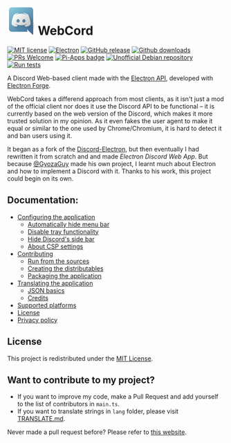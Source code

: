 <!--
				WebCord – README.md (Markdown + HTML)
-->
<h1><a href='https://discord.com'><img src='../icons/app.png' width='64px'></a> WebCord </h1>

[![MIT license](https://img.shields.io/badge/License-MIT-C23939.svg)](COPYING)
[![Electron](https://img.shields.io/badge/Made%20with-Electron-486F8F.svg)](https://www.electronjs.org/)
[![GitHub release](https://img.shields.io/github/release/SpacingBat3/electron-discord-webapp.svg)](../../../tags)
[![Github downloads](https://img.shields.io/github/downloads/SpacingBat3/electron-discord-webapp/total.svg)](../../../releases)
[![PRs Welcome](https://img.shields.io/badge/Pull%20requests-welcome-brightgreen.svg)](#want-to-contribute-to-my-project)
[![Pi-Apps badge](https://badgen.net/badge/Pi-Apps%3F/Yes!/c51a4a?icon=https://raw.githubusercontent.com/Botspot/pi-apps/master/icons/logo.svg)](https://github.com/Botspot/pi-apps)
[![Unofficial Debian repository](https://img.shields.io/endpoint?url=https%3A%2F%2Frunkit.io%2Fspacingbat3%2Fwebcord-debian-badge%2Fbranches%2Fmaster)](https://itai-nelken.github.io/electron-discord-webapp_debian-repo/)
[![Run tests](../../../actions/workflows/build.yml/badge.svg?event=push)](../../../actions/workflows/build.yml)

A Discord Web-based client made with the [Electron API](https://github.com/electron/electron), developed with [Electron Forge](https://github.com/electron-userland/electron-forge).

WebCord takes a differend approach from most clients, as it isn't just a mod of the official client nor does it use the Discord API to be functional – it is currently based on the web version of the Discord, which makes it more trusted solution in my opinion. As it even fakes the user agent to make it equal or similar to the one used by Chrome/Chromium, it is hard to detect it and ban users using it.

It began as a fork of the [Discord-Electron](https://github.com/GyozaGuy/Discord-Electron), but then eventually I had rewritten it from scratch and and made *Electron Discord Web App*. But because [@GyozaGuy](https://github.com/GyozaGuy) made his own project, I learnt much about Electron and how to implement a Discord with it. Thanks to his work, this project could begin on its own.

## Documentation:
- [Configuring the application](Settings.md)
  - [Automatically hide menu bar](Settings.md#auto-hide-menu-bar)
  - [Disable tray functionality](Settings.md#disable-tray)
  - [Hide Discord's side bar](Settings.md#hide-side-bar)
  - [About CSP settings](Settings.md#content-security-policy-settings)
- [Contributing](Contributing.md)
  - [Run from the sources](Contributing.md#run)
  - [Creating the distributables](Contributing.md#creating-distributables)
  - [Packaging the application](Contributing.md#packaging)
- [Translating the application](Translate.md)
  - [JSON basics](Translate.md#dont-know-the-json-syntax)
  - [Credits](Translate.md#the-people-that-hepled-me-with-the-app-translation)
- [Supported platforms](Support.md)
- [License](../LICENSE)
- [Privacy policy](Privacy.md)

## License
This project is redistributed under the [MIT License](../LICENSE).

## Want to contribute to my project?
- If you want to improve my code, make a Pull Request and add yourself to the list of contributors in `main.ts`.
- If you want to translate strings in `lang` folder, please visit [TRANSLATE.md](Translate.md).

Never made a pull request before? Please refer to [this website](http://makeapullrequest.com). 
